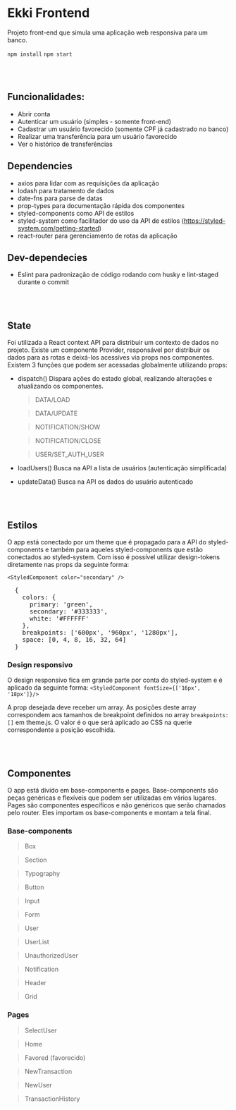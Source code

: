 # Ekki Frontend
Projeto front-end que simula uma aplicação web responsiva para um banco.

```npm install```
```npm start```

<br/>
<br/>

## Funcionalidades:
- Abrir conta
- Autenticar um usuário (simples - somente front-end)
- Cadastrar um usuário favorecido (somente CPF já cadastrado no banco)
- Realizar uma transferência para um usuário favorecido
- Ver o histórico de transferências

## Dependencies
- axios para lidar com as requisições da aplicação
- lodash para tratamento de dados
- date-fns para parse de datas
- prop-types para documentação rápida dos componentes
- styled-components como API de estilos
- styled-system como facilitador do uso da API de estilos (https://styled-system.com/getting-started)
- react-router para gerenciamento de rotas da aplicação

## Dev-dependecies
- Eslint para padronização de código rodando com husky e lint-staged durante o commit

<br/>
<br/>

## State
Foi utilizada a React context API para distribuir um contexto de dados no projeto. Existe um componente Provider, responsável por distribuir os dados para as rotas e deixá-los acessíves via props nos componentes. Existem 3 funções que podem ser acessadas globalmente utilizando props:

- dispatch()
  Dispara ações do estado global, realizando alterações e atualizando os componentes.
  > DATA/LOAD

  > DATA/UPDATE

  > NOTIFICATION/SHOW

  > NOTIFICATION/CLOSE

  > USER/SET_AUTH_USER

- loadUsers()
  Busca na API a lista de usuários (autenticação simplificada)

- updateData()
  Busca na API os dados do usuário autenticado

<br/>
<br/>

## Estilos
O app está conectado por um theme que é propagado para a API do styled-components e também para aqueles styled-components que estão conectados ao styled-system. Com isso é possível utilizar design-tokens diretamente nas props da seguinte forma:

```<StyledComponent color="secondary" />```

<pre>
  {
    colors: {
      primary: 'green',
      secondary: '#333333',
      white: '#FFFFFF'
    },
    breakpoints: ['600px', '960px', '1280px'],
    space: [0, 4, 8, 16, 32, 64]
  }
</pre>

### Design responsivo
O design responsivo fica em grande parte por conta do styled-system e é aplicado da seguinte forma:
```<StyledComponent fontSize={['16px', '18px']}/>```

A prop desejada deve receber um array. As posições deste array correspondem aos tamanhos de breakpoint definidos no array `breakpoints: []` em theme.js. O valor é o que será aplicado ao CSS na querie correspondente a posição escolhida.

<br/>
<br/>

## Componentes
O app está divido em base-components e pages. Base-components são peças genéricas e flexíveis que podem ser utilizadas em vários lugares. Pages são componentes específicos e não genéricos que serão chamados pelo router. Eles importam os base-components e montam a tela final.

### Base-components
>Box

>Section

>Typography

>Button

>Input

>Form

>User

>UserList

>UnauthorizedUser

>Notification

>Header

>Grid


### Pages
>SelectUser

>Home

>Favored (favorecido)

>NewTransaction

>NewUser

>TransactionHistory

